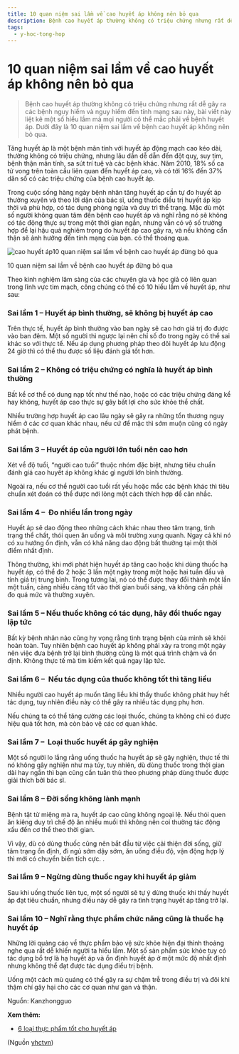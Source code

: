 ```yaml
---
title: 10 quan niệm sai lầm về cao huyết áp không nên bỏ qua
description: Bệnh cao huyết áp thường không có triệu chứng nhưng rất dễ gây ra các bệnh nguy hiểm và nguy hiểm đến tính mạng sau này, bài viết này liệt kê một số hiểu lầm mà mọi người có thể mắc phải về bệnh huyết áp. Dưới đây là 10 quan niệm sai lầm về bệnh cao huyết áp không nên bỏ qua.
tags:
  - y-hoc-tong-hop
---
```


# 10 quan niệm sai lầm về cao huyết áp không nên bỏ qua 

> Bệnh cao huyết áp thường không có triệu chứng nhưng rất dễ gây ra các bệnh nguy hiểm và nguy hiểm đến tính mạng sau này, bài viết này liệt kê một số hiểu lầm mà mọi người có thể mắc phải về bệnh huyết áp. Dưới đây là 10 quan niệm sai lầm về bệnh cao huyết áp không nên bỏ qua.


Tăng huyết áp là một bệnh mãn tính với huyết áp động mạch cao kéo dài, thường không có triệu chứng, nhưng lâu dần dễ dẫn đến đột quỵ, suy tim, bệnh thận mãn tính, sa sút trí tuệ và các bệnh khác. Năm 2010, 18% số ca tử vong trên toàn cầu liên quan đến huyết áp cao, và có tới 16% đến 37% dân số có các triệu chứng của bệnh cao huyết áp.


Trong cuộc sống hàng ngày bệnh nhân tăng huyết áp cần tự đo huyết áp thường xuyên và theo lời dặn của bác sĩ, uống thuốc điều trị huyết áp kịp thời và phù hợp, có tác dụng phòng ngừa và duy trì thể trạng. Mặc dù một số người không quan tâm đến bệnh cao huyết áp và nghĩ rằng nó sẽ không có tác động thực sự trong một thời gian ngắn, nhưng vẫn có vô số trường hợp để lại hậu quả nghiêm trọng do huyết áp cao gây ra, và nếu không cẩn thận sẽ ảnh hưởng đến tính mạng của bạn. có thể thoáng qua.


![cao huyết áp](/imgs/yhctvn/cao-huyet-ap.jpg)10 quan niệm sai lầm về bệnh cao huyết áp đừng bỏ qua


10 quan niệm sai lầm về bệnh cao huyết áp đừng bỏ qua


Theo kinh nghiệm lâm sàng của các chuyên gia và học giả có liên quan trong lĩnh vực tim mạch, công chúng có thể có 10 hiểu lầm về huyết áp, như sau:


### Sai lầm 1 – Huyết áp bình thường, sẽ không bị huyết áp cao


Trên thực tế, huyết áp bình thường vào ban ngày sẽ cao hơn giá trị đo được vào ban đêm. Một số người thì ngược lại nên chỉ số đo trong ngày có thể sai khác so với thực tế. Nếu áp dụng phương pháp theo dõi huyết áp lưu động 24 giờ thì có thể thu được số liệu đánh giá tốt hơn.


### Sai lầm 2 – Không có triệu chứng có nghĩa là huyết áp bình thường


Bất kể cơ thể có dung nạp tốt như thế nào, hoặc có các triệu chứng đáng kể hay không, huyết áp cao thực sự gây bất lợi cho sức khỏe thể chất.





Nhiều trường hợp huyết áp cao lâu ngày sẽ gây ra những tổn thương nguy hiểm ở các cơ quan khác nhau, nếu cứ để mặc thì sớm muộn cũng có ngày phát bệnh.


### Sai lầm 3 – Huyết áp của người lớn tuổi nên cao hơn


Xét về độ tuổi, “người cao tuổi” thuộc nhóm đặc biệt, nhưng tiêu chuẩn đánh giá cao huyết áp không khác gì người lớn bình thường.


Ngoài ra, nếu cơ thể người cao tuổi rất yếu hoặc mắc các bệnh khác thì tiêu chuẩn xét đoán có thể được nới lỏng một cách thích hợp để cân nhắc.


### Sai lầm 4 –  Đo nhiều lần trong ngày


Huyết áp sẽ dao động theo những cách khác nhau theo tâm trạng, tình trạng thể chất, thói quen ăn uống và môi trường xung quanh. Ngay cả khi nó có xu hướng ổn định, vẫn có khả năng dao động bất thường tại một thời điểm nhất định.


Thông thường, khi mới phát hiện huyết áp tăng cao hoặc khi dùng thuốc hạ huyết áp, có thể đo 2 hoặc 3 lần một ngày trong một hoặc hai tuần đầu và tính giá trị trung bình. Trong tương lai, nó có thể được thay đổi thành một lần một tuần, càng nhiều càng tốt vào thời gian buổi sáng, và không cần phải đo quá mức và thường xuyên.


### Sai lầm 5 – Nếu thuốc không có tác dụng, hãy đổi thuốc ngay lập tức


Bất kỳ bệnh nhân nào cũng hy vọng rằng tình trạng bệnh của mình sẽ khỏi hoàn toàn. Tuy nhiên bệnh cao huyết áp không phải xảy ra trong một ngày nên việc đưa bệnh trở lại bình thường cũng là một quá trình chậm và ổn định. Không thực tế mà tìm kiếm kết quả ngay lập tức.


### Sai lầm 6 –  Nếu tác dụng của thuốc không tốt thì tăng liều


Nhiều người cao huyết áp muốn tăng liều khi thấy thuốc không phát huy hết tác dụng, tuy nhiên điều này có thể gây ra nhiều tác dụng phụ hơn.


Nếu chúng ta có thể tăng cường các loại thuốc, chúng ta không chỉ có được hiệu quả tốt hơn, mà còn bảo vệ các cơ quan khác.


### Sai lầm 7 –  Loại thuốc huyết áp gây nghiện


Một số người lo lắng rằng uống thuốc hạ huyết áp sẽ gây nghiện, thực tế thì nó không gây nghiện như ma túy, tuy nhiên, dù dùng thuốc trong thời gian dài hay ngắn thì bạn cũng cần tuân thủ theo phương pháp dùng thuốc được giải thích bởi bác sĩ.


### Sai lầm 8 – Đời sống không lành mạnh


Bệnh tật từ miệng mà ra, huyết áp cao cũng không ngoại lệ. Nếu thói quen ăn kiêng duy trì chế độ ăn nhiều muối thì không nên coi thường tác động xấu đến cơ thể theo thời gian.


Vì vậy, dù có dùng thuốc cũng nên bắt đầu từ việc cải thiện đời sống, giữ tâm trạng ổn định, đi ngủ sớm dậy sớm, ăn uống điều độ, vận động hợp lý thì mới có chuyển biến tích cực. .


### Sai lầm 9 – Ngừng dùng thuốc ngay khi huyết áp giảm


Sau khi uống thuốc liên tục, một số người sẽ tự ý dừng thuốc khi thấy huyết áp đạt tiêu chuẩn, nhưng điều này dễ gây ra tình trạng huyết áp tăng trở lại.


### Sai lầm 10 – Nghĩ rằng thực phẩm chức năng cũng là thuốc hạ huyết áp


Những lời quảng cáo về thực phẩm bảo vệ sức khỏe hiện đại thỉnh thoảng nghe qua rất dễ khiến người ta hiểu lầm. Một số sản phẩm sức khỏe tuy có tác dụng bổ trợ là hạ huyết áp và ổn định huyết áp ở một mức độ nhất định nhưng không thể đạt được tác dụng điều trị bệnh.


Uống một cách mù quáng có thể gây ra sự chậm trễ trong điều trị và đôi khi thậm chí gây hại cho các cơ quan như gan và thận.


Nguồn: Kanzhongguo


**Xem thêm:**


* [6 loại thực phẩm tốt cho huyết áp](/yhctvn/6-loai-thuc-pham-tot-cho-huyet-ap/)

(Nguồn <a href="https://yhctvn.com/10-quan-niem-sai-lam-ve-cao-huyet-ap-khong-nen-bo-qua/" target="_blank">yhctvn</a>)
